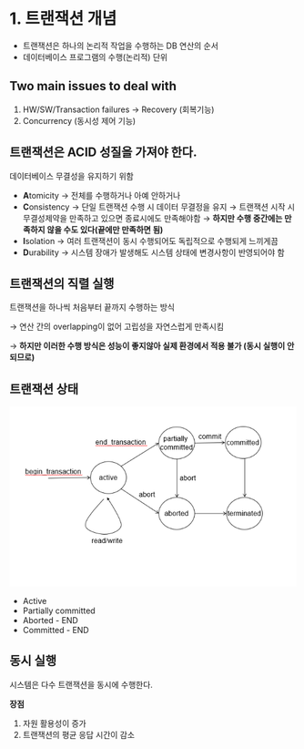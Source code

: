# 1. 트랜잭션 개념


- 트랜잭션은 하나의 논리적 작업을 수행하는 DB 연산의 순서
- 데이터베이스 프로그램의 수행(논리적) 단위

## Two main issues to deal with

1. HW/SW/Transaction failures → Recovery (회복기능)
2. Concurrency (동시성 제어 기능)

## 트랜잭션은 ACID 성질을 가져야 한다.


데이터베이스 무결성을 유지하기 위함

- **A**tomicity
→ 전체를 수행하거나 아예 안하거나
- **C**onsistency
→ 단일 트랜잭션 수행 시 데이터 무결정을 유지
→ 트랜잭션 시작 시 무결성제약을 만족하고 있으면 종료시에도 만족해야함
→ **하지만 수행 중간에는 만족하지 않을 수도 있다(끝에만 만족하면 됨)**
- **I**solation
→ 여러 트랜잭션이 동시 수행되어도 독립적으로 수행되게 느끼게끔
- **D**urability
→ 시스템 장애가 발생해도 시스템 상태에 변경사항이 반영되어야 함

## 트랜잭션의 직렬 실행


트랜잭션을 하나씩 처음부터 끝까지 수행하는 방식

→ 연산 간의 overlapping이 없어 고립성을 자연스럽게 만족시킴

→ **하지만 이러한 수행 방식은 성능이 좋지않아 실제 환경에서 적용 불가 (동시 실행이 안되므로)**

## 트랜잭션 상태


![img/transaction.png](img/transaction.png)

- Active
- Partially committed
- Aborted - END
- Committed - END

## 동시 실행


시스템은 다수 트랜잭션을 동시에 수행한다.

**장점**

1. 자원 활용성이 증가
2. 트랜잭션의 평균 응답 시간이 감소
